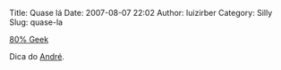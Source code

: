 Title: Quase lá
Date: 2007-08-07 22:02
Author: luizirber
Category: Silly
Slug: quase-la

[80% Geek][]

Dica do [André][].

  [80% Geek]: http://mingle2.com/geek-quiz
  [André]: http://palacehotel.blogspot.com

